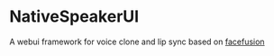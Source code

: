 # NativeSpeakerUI
A webui framework for voice clone and lip sync based on [facefusion](https://github.com/facefusion/facefusion)

